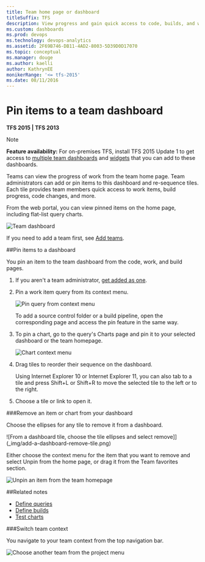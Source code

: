 ```yaml
---
title: Team home page or dashboard  
titleSuffix: TFS
description: View progress and gain quick access to code, builds, and work items from the team home page in Team Foundation Server (TFS)  
ms.custom: dashboards
ms.prod: devops
ms.technology: devops-analytics
ms.assetid: 2F69B746-DB11-4AD2-8003-5D39D0D17070  
ms.topic: conceptual
ms.manager: douge
ms.author: kaelli
author: KathrynEE
monikerRange: '<= tfs-2015'
ms.date: 08/11/2016
---
```


# Pin items to a team dashboard

<b>TFS 2015 | TFS 2013</b>  

>[!NOTE]  
>**Feature availability:** For on-premises TFS, install TFS 2015 Update 1 to get access to [multiple team dashboards](dashboards.md) and [widgets](widget-catalog.md) that you can add to these dashboards.   

Teams can view the progress of work from the team home page. Team administrators can add or pin items to this dashboard and re-sequence tiles. Each tile provides team members quick access to work items, build progress, code changes, and more.

From the web portal, you can view pinned items on the home page, including flat-list query charts.

![Team dashboard](_img/on-premises-tfs-team-dashboard.png)

If you need to add a team first, see [Add teams](../../organizations/settings/add-teams.md).

##Pin items to a dashboard 

You pin an item to the team dashboard from the code, work, and build pages.

1.  If you aren't a team administrator, [get added as one](../../organizations/settings/manage-teams.md).  

2.	Pin a work item query from its context menu.

	![Pin query from context menu](_img/tfs-pin-to-homepage.png)  

	To add a source control folder or a build pipeline, open the corresponding page and access the pin feature in the same way.    

3.	To pin a chart, go to the query's Charts page and pin it to your selected dashboard or the team homepage.  

	![Chart context menu](_img/tfs-pin-to-homepage.png)

4.	Drag tiles to reorder their sequence on the dashboard.    

	Using Internet Explorer 10 or Internet Explorer 11, you can also tab to a tile and press Shift+L or Shift+R to move the selected tile to the left or to the right.

5.	Choose a tile or link to open it. 

###Remove an item or chart from your dashboard 

Choose the ellipses for any tile to remove it from a dashboard. 

![From a dashboard tile, choose the tile ellipses and select remove]](_img/add-a-dashboard-remove-tile.png)

Either choose the context menu for the item that you want to remove and select Unpin from the home page, or drag it from the Team favorites section.  

![Unpin an item from the team homepage](_img/tfs-unpin-from-homepage.png)   

##Related notes

- [Define queries](../../boards/queries/using-queries.md) 
- [Define builds](../../pipelines/overview.md) 
- [Test charts](../../test/track-test-status.md) 


<a id="switch-team-context">  </a>

###Switch team context  
 
You navigate to your team context from the top navigation bar.   

![Choose another team from the project menu](_img/switch-team-context.png)  
